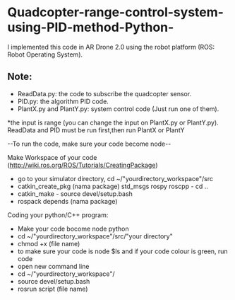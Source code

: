 # Quadcopter-range-control-system-using-PID-method-Python-
I implemented this code in AR Drone 2.0 using the robot platform (ROS: Robot Operating System).

Note:
--
- ReadData.py: the code to subscribe the quadcopter sensor.
- PID.py: the algorithm PID code.
- PlantX.py and PlantY.py: system control code (Just run one of them).

*the input is range (you can change the input on PlantX.py or PlantY.py). ReadData and PID must be run first,then run PlantX or PlantY


--To run the code, make sure your code become node--

Make Workspace of your code (http://wiki.ros.org/ROS/Tutorials/CreatingPackage) 
- go to your simulator directory, cd ~/"yourdirectory_workspace"/src 
- catkin_create_pkg (nama package) std_msgs rospy roscpp - cd .. 
- catkin_make - source devel/setup.bash 
- rospack depends (nama package)

Coding your python/C++ program:
- Make your code bocome node python
- cd ~/"yourdirectory_workspace"/src/"your directory"
- chmod +x (file name)
- to make sure your code is node $ls and if your code colour is green, run code
- open new command line
- cd ~/"yourdirectory_workspace"/
- source devel/setup.bash
- rosrun script (file name)
